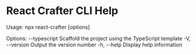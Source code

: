 # React Crafter CLI Help

Usage:
  npx react-crafter <project-directory> [options]

Options:
  --typescript       Scaffold the project using the TypeScript template
  -V, --version      Output the version number
  -h, --help         Display help information
